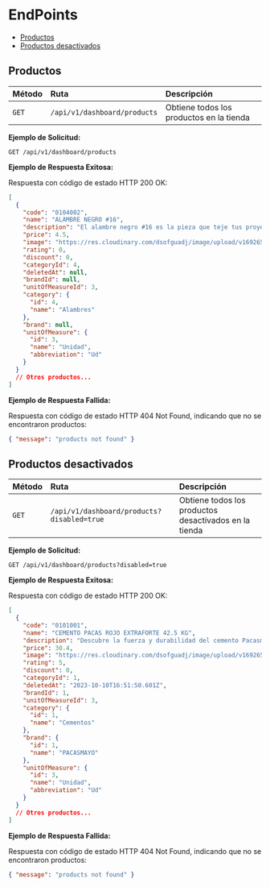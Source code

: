 # EndPoints

- [Productos](#productos)
- [Productos desactivados](#productos-desactivados)

## Productos

| Método | Ruta                         | Descripción                              |
| :----- | :--------------------------- | :--------------------------------------- |
| `GET`  | `/api/v1/dashboard/products` | Obtiene todos los productos en la tienda |

**Ejemplo de Solicitud:**

```
GET /api/v1/dashboard/products
```

**Ejemplo de Respuesta Exitosa:**

Respuesta con código de estado HTTP 200 OK:

```json
[
  {
    "code": "0104002",
    "name": "ALAMBRE NEGRO #16",
    "description": "El alambre negro #16 es la pieza que teje tus proyectos con precisión. Con la capacidad de unir y asegurar, este alambre es una herramienta esencial en tu caja de herramientas. Cada vuelta refleja la habilidad y la atención que pones en cada construcción.",
    "price": 4.5,
    "image": "https://res.cloudinary.com/dsofguadj/image/upload/v1692652693/18.webp",
    "rating": 0,
    "discount": 0,
    "categoryId": 4,
    "deletedAt": null,
    "brandId": null,
    "unitOfMeasureId": 3,
    "category": {
      "id": 4,
      "name": "Alambres"
    },
    "brand": null,
    "unitOfMeasure": {
      "id": 3,
      "name": "Unidad",
      "abbreviation": "Ud"
    }
  }
  // Otros productos...
]
```

**Ejemplo de Respuesta Fallida:**

Respuesta con código de estado HTTP 404 Not Found, indicando que no se encontraron productos:

```json
{ "message": "products not found" }
```

## Productos desactivados

| Método | Ruta                                       | Descripción                                           |
| :----- | :----------------------------------------- | :---------------------------------------------------- |
| `GET`  | `/api/v1/dashboard/products?disabled=true` | Obtiene todos los productos desactivados en la tienda |

**Ejemplo de Solicitud:**

```
GET /api/v1/dashboard/products?disabled=true
```

**Ejemplo de Respuesta Exitosa:**

Respuesta con código de estado HTTP 200 OK:

```json
[
  {
    "code": "0101001",
    "name": "CEMENTO PACAS ROJO EXTRAFORTE 42.5 KG",
    "description": "Descubre la fuerza y durabilidad del cemento Pacasmayo en su variante roja. Diseñado para brindar una base sólida en cada construcción, este cemento representa pasión y excelencia. Tu proyecto encontrará su cimiento en la confiabilidad de Pacasmayo.",
    "price": 30.4,
    "image": "https://res.cloudinary.com/dsofguadj/image/upload/v1692652693/01.webp",
    "rating": 5,
    "discount": 0,
    "categoryId": 1,
    "deletedAt": "2023-10-10T16:51:50.601Z",
    "brandId": 1,
    "unitOfMeasureId": 3,
    "category": {
      "id": 1,
      "name": "Cementos"
    },
    "brand": {
      "id": 1,
      "name": "PACASMAYO"
    },
    "unitOfMeasure": {
      "id": 3,
      "name": "Unidad",
      "abbreviation": "Ud"
    }
  }
  // Otros productos...
]
```

**Ejemplo de Respuesta Fallida:**

Respuesta con código de estado HTTP 404 Not Found, indicando que no se encontraron productos:

```json
{ "message": "products not found" }
```
